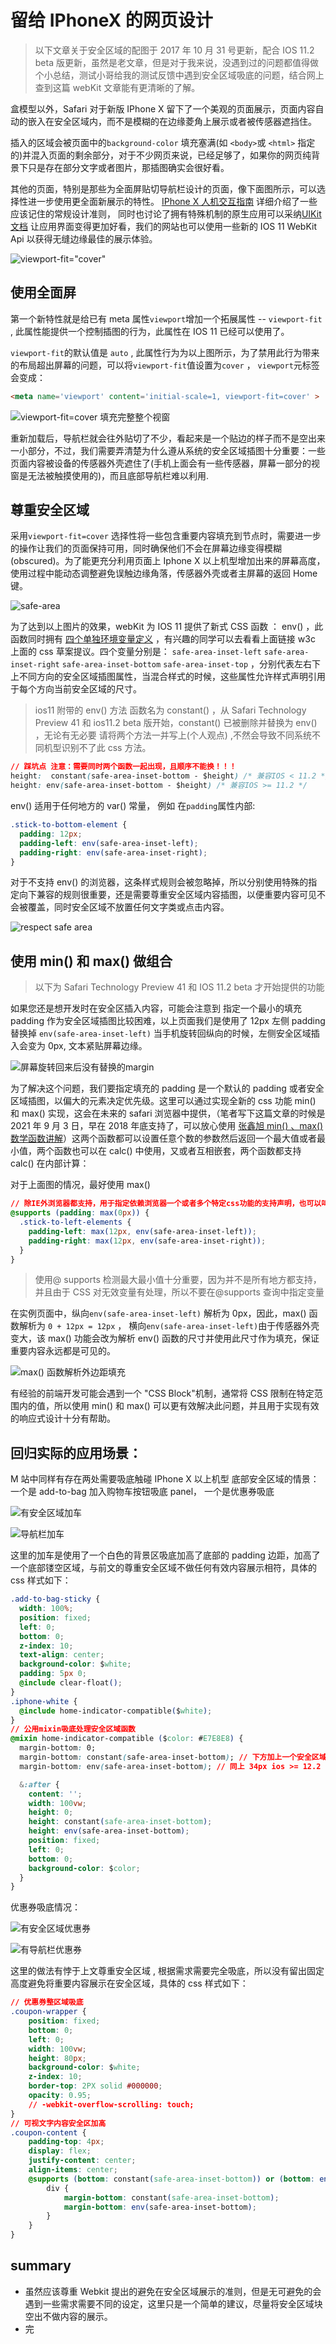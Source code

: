 # 留给 IPhoneX 的网页设计

> 以下文章关于安全区域的配图于 2017 年 10 月 31 号更新，配合 IOS 11.2 beta 版更新，虽然是老文章，但是对于我来说，没遇到过的问题都值得做个小总结，测试小哥给我的测试反馈中遇到安全区域吸底的问题，结合网上查到这篇 webKit 文章能有更清晰的了解。



盒模型以外，Safari 对于新版 IPhone X 留下了一个美观的页面展示，页面内容自动的嵌入在安全区域内，而不是模糊的在边缘菱角上展示或者被传感器遮挡住。

插入的区域会被页面中的`background-color` 填充塞满(如 `<body>`或 `<html>` 指定的)并混入页面的剩余部分，对于不少网页来说，已经足够了，如果你的网页纯背景下只是存在部分文字或者图片，那插图确实会很好看。

其他的页面，特别是那些为全面屏贴切导航栏设计的页面，像下面图所示，可以选择性进一步使用更全面新展示的特性。 [IPhone X 人机交互指南](https://developer.apple.com/design/human-interface-guidelines/ios/visual-design/adaptivity-and-layout/) 详细介绍了一些应该记住的常规设计准则， 同时也讨论了拥有特殊机制的原生应用可以采纳[UIKit 文档](https://developer.apple.com/documentation/uikit/uiview/positioning_content_relative_to_the_safe_area) 让应用界面变得更加好看，我们的网站也可以使用一些新的 IOS 11 WebKit Api 以获得无缝边缘最佳的展示体验。

![viewport-fit="cover"](https://raw.githubusercontent.com/Trojan0523/weekly_notes/main/image/viewport-fit-cover-the-navbar.png)

## 使用全面屏

第一个新特性就是给已有 meta 属性`viewport`增加一个拓展属性 -- `viewport-fit` , 此属性能提供一个控制插图的行为，此属性在 IOS 11 已经可以使用了。

`viewport-fit`的默认值是 `auto` , 此属性行为为以上图所示，为了禁用此行为带来的布局超出屏幕的问题，可以将`viewport-fit`值设置为`cover` ， `viewport`元标签会变成：

```html
<meta name='viewport' content='initial-scale=1, viewport-fit=cover' >
```

![viewport-fit=cover 填充完整整个视窗](https://raw.githubusercontent.com/Trojan0523/weekly_notes/main/image/viewport-fit-cover-the-navbar.png)

重新加载后，导航栏就会往外贴切了不少，看起来是一个贴边的样子而不是空出来一小部分，不过，我们需要弄清楚为什么遵从系统的安全区域插图十分重要：一些页面内容被设备的传感器外壳遮住了(手机上面会有一些传感器，屏幕一部分的视窗是无法被触摸使用的)，而且底部导航栏难以利用.



## 尊重安全区域

采用`viewport-fit=cover` 选择性将一些包含重要内容填充到节点时，需要进一步的操作让我们的页面保持可用，同时确保他们不会在屏幕边缘变得模糊(obscured)。为了能更充分利用页面上 Iphone X 以上机型增加出来的屏幕高度，使用过程中能动态调整避免误触边缘角落，传感器外壳或者主屏幕的返回 Home 键。

![safe-area](https://raw.githubusercontent.com/Trojan0523/weekly_notes/main/image/safe-areas-1.png)

为了达到以上图片的效果，webKit 为 IOS 11 提供了新式 CSS 函数 ： env() ，此函数同时拥有 [四个单独环境变量定义](https://github.com/w3c/csswg-drafts/pull/1819) ，有兴趣的同学可以去看看上面链接 w3c 上面的 css 草案提议。四个变量分别是： `safe-area-inset-left` `safe-area-inset-right` `safe-area-inset-bottom` `safe-area-inset-top`  ，分别代表左右下上不同方向的安全区域插图属性，当混合样式的时候，这些属性允许样式声明引用于每个方向当前安全区域的尺寸。



> ios11 附带的 env() 方法 函数名为 constant() ，从 Safari Technology Preview 41 和 ios11.2 beta 版开始，constant() 已被删除并替换为 env() ，无论有无必要 请将两个方法一并写上(个人观点) ,不然会导致不同系统不同机型识别不了此 css 方法。

```css
// 踩坑点 注意：需要同时两个函数一起出现，且顺序不能换！！！
height:  constant(safe-area-inset-bottom - $height) /* 兼容IOS < 11.2 */
height: env(safe-area-inset-bottom - $height) /* 兼容IOS >= 11.2 */
```

env() 适用于任何地方的 var() 常量， 例如 在`padding`属性内部:

```css
.stick-to-bottom-element {
  padding: 12px;
  padding-left: env(safe-area-inset-left);
  padding-right: env(safe-area-inset-right);
}
```

对于不支持 env() 的浏览器，这条样式规则会被忽略掉，所以分别使用特殊的指定向下兼容的规则很重要，还是需要尊重安全区域内容插图，以便重要内容可见不会被覆盖，同时安全区域不放置任何文字类或点击内容。

![respect safe area](https://raw.githubusercontent.com/Trojan0523/weekly_notes/main/image/safe-area-constants.png)



## 使用 min() 和 max() 做组合

> 以下为 Safari Technology Preview 41 和 IOS 11.2 beta 才开始提供的功能

如果您还是想开发时在安全区插入内容，可能会注意到 指定一个最小的填充 padding 作为安全区域插图比较困难，以上页面我们是使用了 12px 左侧 padding 替换掉 `env(safe-area-inset-left)` 当手机旋转回纵向的时候，左侧安全区域插入会变为 0px, 文本紧贴屏幕边缘。

![屏幕旋转回来后没有替换的margin](https://raw.githubusercontent.com/Trojan0523/weekly_notes/main/image/no-margins.png)



为了解决这个问题，我们要指定填充的 padding 是一个默认的 padding 或者安全区域插图，以偏大的元素决定优先级。这里可以通过实现全新的 css 功能 min() 和 max() 实现，这会在未来的 safari 浏览器中提供，（笔者写下这篇文章的时候是 2021 年 9 月 3 日，早在 2018 年底支持了，可以放心使用 [张鑫旭 min() 、max() 数学函数讲解](https://www.zhangxinxu.com/wordpress/2020/04/css-min-max-clamp/)）这两个函数都可以设置任意个数的参数然后返回一个最大值或者最小值，两个函数也可以在 calc() 中使用，又或者互相嵌套，两个函数都支持 calc() 在内部计算：



对于上面图的情况，最好使用 max() 

```css
// 除IE外浏览器都支持，用于指定依赖浏览器一个或者多个特定css功能的支持声明，也可以叫做 特性查询
@supports (padding: max(0px)) {
  .stick-to-left-elements {
    padding-left: max(12px, env(safe-area-inset-left));
    padding-right: max(12px, env(safe-area-inset-right));
  }
}
```



> 使用@ supports 检测最大最小值十分重要，因为并不是所有地方都支持，并且由于 CSS 对无效变量有处理，所以不要在@supports 查询中指定变量



在实例页面中，纵向`env(safe-area-inset-left)` 解析为 0px，因此，max() 函数解析为 `0 + 12px = 12px` ， 横向`env(safe-area-inset-left)`由于传感器外壳变大，该 max() 功能会改为解析 env() 函数的尺寸并使用此尺寸作为填充，保证重要内容永远都是可见的。

![max() 函数解析外边距填充](https://raw.githubusercontent.com/Trojan0523/weekly_notes/main/image/max()%20%E5%87%BD%E6%95%B0%E8%A7%A3%E6%9E%90%E5%A1%AB%E5%85%85.png)



有经验的前端开发可能会遇到一个 "CSS Block"机制，通常将 CSS 限制在特定范围内的值，所以使用 min() 和 max() 可以更有效解决此问题，并且用于实现有效的响应式设计十分有帮助。



## 回归实际的应用场景：

M 站中同样有存在两处需要吸底触碰 IPhone X 以上机型 底部安全区域的情景： 一个是 add-to-bag 加入购物车按钮吸底 panel， 一个是优惠券吸底

![有安全区域加车](https://raw.githubusercontent.com/Trojan0523/weekly_notes/main/image/add-to-bag-safe.png)

![导航栏加车](https://raw.githubusercontent.com/Trojan0523/weekly_notes/main/image/add-to-bag-navbar.png)

这里的加车是使用了一个白色的背景区吸底加高了底部的 padding 边距，加高了一个底部镂空区域，与前文的尊重安全区域不做任何有效内容展示相符，具体的 css 样式如下：

```css
.add-to-bag-sticky {
  width: 100%;
  position: fixed;
  left: 0;
  bottom: 0;
  z-index: 10;
  text-align: center;
  background-color: $white;
  padding: 5px 0;
  @include clear-float();
}
.iphone-white {
  @include home-indicator-compatible($white);
}
// 公用mixin吸底处理安全区域函数
@mixin home-indicator-compatible ($color: #E7E8E8) {
  margin-bottom: 0;
  margin-bottom: constant(safe-area-inset-bottom); // 下方加上一个安全区域高度， 34px ios < 11.2
  margin-bottom: env(safe-area-inset-bottom); // 同上 34px ios >= 12.2 beta

  &:after {
    content: '';
    width: 100vw;
    height: 0;
    height: constant(safe-area-inset-bottom);
    height: env(safe-area-inset-bottom);
    position: fixed;
    left: 0;
    bottom: 0;
    background-color: $color;
  }
}
```



优惠券吸底情况： 

![有安全区域优惠券](https://raw.githubusercontent.com/Trojan0523/weekly_notes/main/image/coupon-safe.png)

![有导航栏优惠券](https://raw.githubusercontent.com/Trojan0523/weekly_notes/main/image/coupon-navbar.png)

这里的做法有悖于上文尊重安全区域 , 根据需求需要完全吸底，所以没有留出固定高度避免将重要内容展示在安全区域，具体的 css 样式如下：

```css
// 优惠券整区域吸底
.coupon-wrapper {
    position: fixed;
    bottom: 0;
    left: 0;
    width: 100vw;
    height: 80px;
    background-color: $white;
    z-index: 10;
    border-top: 2PX solid #000000;
    opacity: 0.95;
    // -webkit-overflow-scrolling: touch;
}
// 可视文字内容安全区加高
.coupon-content {
    padding-top: 4px;
    display: flex;
    justify-content: center;
    align-items: center;
    @supports (bottom: constant(safe-area-inset-bottom)) or (bottom: env(safe-area-inset-bottom)) {
        div {
            margin-bottom: constant(safe-area-inset-bottom);
            margin-bottom: env(safe-area-inset-bottom);
        }
    }
}
```







## summary

- 虽然应该尊重 Webkit 提出的避免在安全区域展示的准则，但是无可避免的会遇到一些需求需要不同的设定，这里只是一个简单的建议，尽量将安全区域块空出不做内容的展示。
- 完


